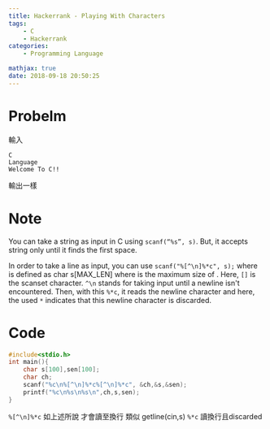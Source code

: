 ```yaml
---
title: Hackerrank - Playing With Characters
tags:
	- C
	- Hackerrank
categories:
	- Programming Language

mathjax: true
date: 2018-09-18 20:50:25
---
```

 
# Probelm

輸入
```
C
Language
Welcome To C!!
```

輸出一樣


<!--more-->


# Note
You can take a string as input in C using `scanf(“%s”, s)`. But, it accepts string only until it finds the first space.

In order to take a line as input, you can use `scanf("%[^\n]%*c", s);` where  is defined as char s[MAX_LEN] where  is the maximum size of .
 Here, `[]` is the scanset character. `^\n` stands for taking input until a newline isn't encountered.
 Then, with this `%*c`, it reads the newline character and here, the used `*` indicates that this newline character is discarded.

# Code
```c
#include<stdio.h> 
int main(){
	char s[100],sen[100];
	char ch;
    scanf("%c\n%[^\n]%*c%[^\n]%*c", &ch,&s,&sen);
    printf("%c\n%s\n%s\n",ch,s,sen);
}
```

`%[^\n]%*c` 如上述所說 才會讀至換行 類似 getline(cin,s) `%*c` 讀換行且discarded

